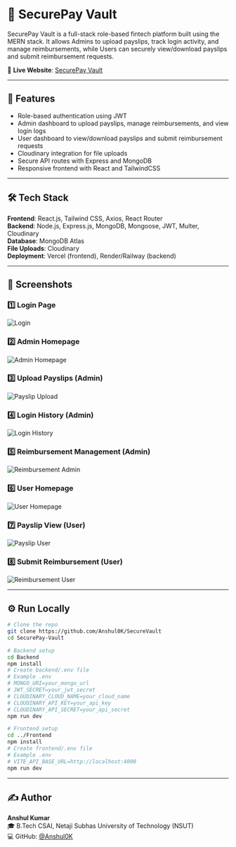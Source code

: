 # 💼 SecurePay Vault

SecurePay Vault is a full-stack role-based fintech platform built using the MERN stack. It allows Admins to upload payslips, track login activity, and manage reimbursements, while Users can securely view/download payslips and submit reimbursement requests.

🔗 **Live Website**: [SecurePay Vault](https://securepay-vault.vercel.app/)

---

## 🚀 Features

- Role-based authentication using JWT
- Admin dashboard to upload payslips, manage reimbursements, and view login logs
- User dashboard to view/download payslips and submit reimbursement requests
- Cloudinary integration for file uploads
- Secure API routes with Express and MongoDB
- Responsive frontend with React and TailwindCSS

---

## 🛠️ Tech Stack

**Frontend**: React.js, Tailwind CSS, Axios, React Router  
**Backend**: Node.js, Express.js, MongoDB, Mongoose, JWT, Multer, Cloudinary  
**Database**: MongoDB Atlas  
**File Uploads**: Cloudinary  
**Deployment**: Vercel (frontend), Render/Railway (backend)

---

## 📸 Screenshots

### 1️⃣ Login Page  
![Login](./screenshots/1-login.png)

### 2️⃣ Admin Homepage  
![Admin Homepage](./screenshots/2-admin-homepage.png)

### 3️⃣ Upload Payslips (Admin)  
![Payslip Upload](./screenshots/3-admin-upload-payslip.png)

### 4️⃣ Login History (Admin)  
![Login History](./screenshots/4-admin-login-history.png)

### 5️⃣ Reimbursement Management (Admin)  
![Reimbursement Admin](./screenshots/5-admin-reimbursement-panel.png)

### 6️⃣ User Homepage  
![User Homepage](./screenshots/6-user-homepage.png)

### 7️⃣ Payslip View (User)  
![Payslip User](./screenshots/7-user-payslip-view.png)

### 8️⃣ Submit Reimbursement (User)  
![Reimbursement User](./screenshots/8-user-submit-reimbursement.png)


---

## ⚙️ Run Locally

```bash
# Clone the repo
git clone https://github.com/Anshul0K/SecureVault
cd SecurePay-Vault

# Backend setup
cd Backend
npm install
# Create backend/.env file
# Example .env
# MONGO_URI=your_mongo_url
# JWT_SECRET=your_jwt_secret
# CLOUDINARY_CLOUD_NAME=your_cloud_name
# CLOUDINARY_API_KEY=your_api_key
# CLOUDINARY_API_SECRET=your_api_secret
npm run dev

# Frontend setup
cd ../Frontend
npm install
# Create frontend/.env file
# Example .env
# VITE_API_BASE_URL=http://localhost:4000
npm run dev

```

---

## ✍️ Author

**Anshul Kumar**  
🎓 B.Tech CSAI, Netaji Subhas University of Technology (NSUT)  
💻 GitHub: [@Anshul0K](https://github.com/Anshul0K)  
